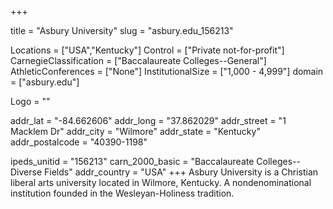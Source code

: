 
+++

title = "Asbury University"
slug = "asbury.edu_156213"

Locations = ["USA","Kentucky"]
Control = ["Private not-for-profit"]
CarnegieClassification = ["Baccalaureate Colleges--General"]
AthleticConferences = ["None"]
InstitutionalSize = ["1,000 - 4,999"]
domain = ["asbury.edu"]

Logo = ""

addr_lat = "-84.662606"
addr_long = "37.862029"
addr_street = "1 Macklem Dr"
addr_city = "Wilmore"
addr_state = "Kentucky"
addr_postalcode = "40390-1198"

ipeds_unitid = "156213"
carn_2000_basic = "Baccalaureate Colleges--Diverse Fields"
addr_country = "USA"
+++
    Asbury University is a Christian liberal arts university located in Wilmore, Kentucky. A nondenominational institution founded in the Wesleyan-Holiness tradition.
